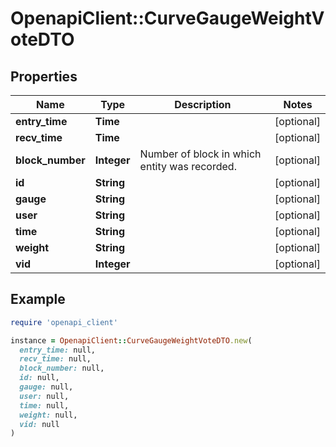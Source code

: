 # OpenapiClient::CurveGaugeWeightVoteDTO

## Properties

| Name | Type | Description | Notes |
| ---- | ---- | ----------- | ----- |
| **entry_time** | **Time** |  | [optional] |
| **recv_time** | **Time** |  | [optional] |
| **block_number** | **Integer** | Number of block in which entity was recorded. | [optional] |
| **id** | **String** |  | [optional] |
| **gauge** | **String** |  | [optional] |
| **user** | **String** |  | [optional] |
| **time** | **String** |  | [optional] |
| **weight** | **String** |  | [optional] |
| **vid** | **Integer** |  | [optional] |

## Example

```ruby
require 'openapi_client'

instance = OpenapiClient::CurveGaugeWeightVoteDTO.new(
  entry_time: null,
  recv_time: null,
  block_number: null,
  id: null,
  gauge: null,
  user: null,
  time: null,
  weight: null,
  vid: null
)
```

